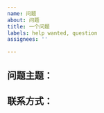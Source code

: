 ```yaml
---
name: 问题
about: 问题
title: 一个问题
labels: help wanted, question
assignees: ''

---
```


## 问题主题：

## 联系方式：
